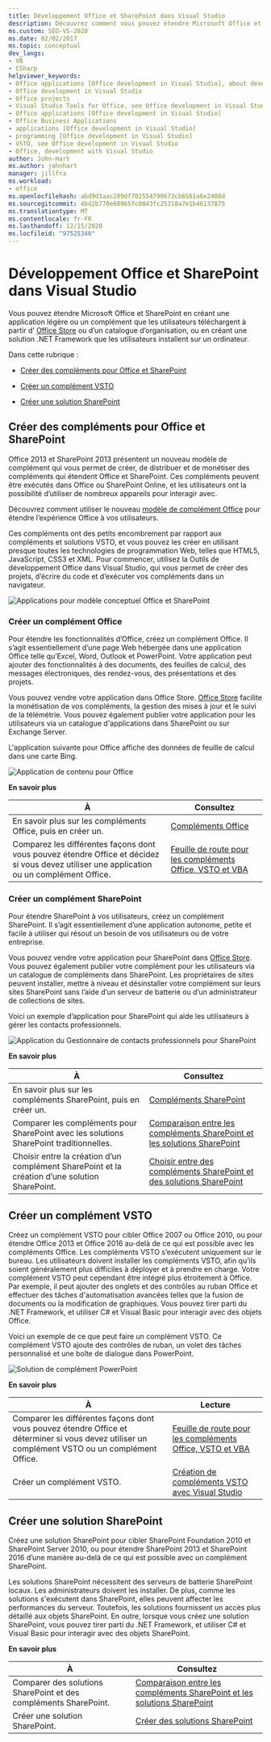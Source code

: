```yaml
---
title: Développement Office et SharePoint dans Visual Studio
description: Découvrez comment vous pouvez étendre Microsoft Office et SharePoint en créant une application légère ou un complément que les utilisateurs téléchargent à partir d’Office Store.
ms.custom: SEO-VS-2020
ms.date: 02/02/2017
ms.topic: conceptual
dev_langs:
- VB
- CSharp
helpviewer_keywords:
- Office applications [Office development in Visual Studio], about developing applications
- Office development in Visual Studio
- Office projects
- Visual Studio Tools for Office, see Office development in Visual Studio
- Office applications [Office development in Visual Studio]
- Office Business Applications
- applications [Office development in Visual Studio]
- programming [Office development in Visual Studio]
- VSTO, see Office development in Visual Studio
- Office, development with Visual Studio
author: John-Hart
ms.author: johnhart
manager: jillfra
ms.workload:
- office
ms.openlocfilehash: abd9d3aac289df702554790673cb6561a6e2488d
ms.sourcegitcommit: 4bd2b770e60965fc0843fc25318a7e1b46137875
ms.translationtype: MT
ms.contentlocale: fr-FR
ms.lasthandoff: 12/15/2020
ms.locfileid: "97525340"
---
```

# <a name="office-and-sharepoint-development-in-visual-studio"></a>Développement Office et SharePoint dans Visual Studio
  Vous pouvez étendre Microsoft Office et SharePoint en créant une application légère ou un complément que les utilisateurs téléchargent à partir d’ [Office Store](https://store.office.com/) ou d’un catalogue d’organisation, ou en créant une solution .NET Framework que les utilisateurs installent sur un ordinateur.

 Dans cette rubrique :

- [Créer des compléments pour Office et SharePoint](#Apps)

- [Créer un complément VSTO](#Add-ins)

- [Créer une solution SharePoint](#Solutions)

## <a name="create-add-ins-for-office-and-sharepoint"></a><a name="Apps"></a> Créer des compléments pour Office et SharePoint
 Office 2013 et SharePoint 2013 présentent un nouveau modèle de complément qui vous permet de créer, de distribuer et de monétiser des compléments qui étendent Office et SharePoint.  Ces compléments peuvent être exécutés dans Office ou SharePoint Online, et les utilisateurs ont la possibilité d’utiliser de nombreux appareils pour interagir avec.

 Découvrez comment utiliser le nouveau [modèle de complément Office](/office/dev/add-ins/overview/office-add-ins) pour étendre l’expérience Office à vos utilisateurs.

 Ces compléments ont des petits encombrement par rapport aux compléments et solutions VSTO, et vous pouvez les créer en utilisant presque toutes les technologies de programmation Web, telles que HTML5, JavaScript, CSS3 et XML.  Pour commencer, utilisez la Outils de développement Office dans Visual Studio, qui vous permet de créer des projets, d’écrire du code et d’exécuter vos compléments dans un navigateur.

 ![Applications pour modèle conceptuel Office et SharePoint](../vsto/media/officeandsharepointapps2015.png "Applications pour modèle conceptuel Office et SharePoint")

### <a name="build-an-office-add-in"></a>Créer un complément Office
 Pour étendre les fonctionnalités d’Office, créez un complément Office. Il s’agit essentiellement d’une page Web hébergée dans une application Office telle qu’Excel, Word, Outlook et PowerPoint. Votre application peut ajouter des fonctionnalités à des documents, des feuilles de calcul, des messages électroniques, des rendez-vous, des présentations et des projets.

 Vous pouvez vendre votre application dans Office Store.  [Office Store](https://store.office.com/) facilite la monétisation de vos compléments, la gestion des mises à jour et le suivi de la télémétrie. Vous pouvez également publier votre application pour les utilisateurs via un catalogue d'applications dans SharePoint ou sur Exchange Server.

 L'application suivante pour Office affiche des données de feuille de calcul dans une carte Bing.

 ![Application de contenu pour Office](../vsto/media/appforoffice.png "Application de contenu pour Office")

 **En savoir plus**

|À|Consultez|
|--------|---------|
|En savoir plus sur les compléments Office, puis en créer un.|[Compléments Office](/office/dev/add-ins/publish/publish)|
|Comparez les différentes façons dont vous pouvez étendre Office et décidez si vous devez utiliser une application ou un complément Office.|[Feuille de route pour les compléments Office, VSTO et VBA](/archive/blogs/officeapps/roadmap-for-apps-for-office-vsto-and-vba)|

### <a name="build-a-sharepoint-add-in"></a>Créer un complément SharePoint
 Pour étendre SharePoint à vos utilisateurs, créez un complément SharePoint. Il s’agit essentiellement d’une application autonome, petite et facile à utiliser qui résout un besoin de vos utilisateurs ou de votre entreprise.

 Vous pouvez vendre votre application pour SharePoint dans [Office Store](https://store.office.com/). Vous pouvez également publier votre complément pour les utilisateurs via un catalogue de compléments dans SharePoint.  Les propriétaires de sites peuvent installer, mettre à niveau et désinstaller votre complément sur leurs sites SharePoint sans l’aide d’un serveur de batterie ou d’un administrateur de collections de sites.

 Voici un exemple d’application pour SharePoint qui aide les utilisateurs à gérer les contacts professionnels.

 ![Application du Gestionnaire de contacts professionnels pour SharePoint](../vsto/media/appforsharepoint.png "Application du Gestionnaire de contacts professionnels pour SharePoint")

 **En savoir plus**

|À|Consultez|
|--------|---------|
|En savoir plus sur les compléments SharePoint, puis en créer un.|[Compléments SharePoint](/sharepoint/dev/sp-add-ins/sharepoint-add-ins)|
|Comparer les compléments pour SharePoint avec les solutions SharePoint traditionnelles.|[Comparaison entre les compléments SharePoint et les solutions SharePoint](/sharepoint/dev/general-development/sharepoint-server-application-lifecycle-management)|
|Choisir entre la création d’un complément SharePoint et la création d’une solution SharePoint.|[Choisir entre des compléments SharePoint et des solutions SharePoint](/sharepoint/dev/general-development/sharepoint-server-application-lifecycle-management)|

## <a name="create-a-vsto-add-in"></a><a name="Add-ins"></a> Créer un complément VSTO
 Créez un complément VSTO pour cibler Office 2007 ou Office 2010, ou pour étendre Office 2013 et Office 2016 au-delà de ce qui est possible avec les compléments Office. Les compléments VSTO s’exécutent uniquement sur le bureau. Les utilisateurs doivent installer les compléments VSTO, afin qu’ils soient généralement plus difficiles à déployer et à prendre en charge.  Votre complément VSTO peut cependant être intégré plus étroitement à Office. Par exemple, il peut ajouter des onglets et des contrôles au ruban Office et effectuer des tâches d'automatisation avancées telles que la fusion de documents ou la modification de graphiques. Vous pouvez tirer parti du .NET Framework, et utiliser C# et Visual Basic pour interagir avec des objets Office.

 Voici un exemple de ce que peut faire un complément VSTO. Ce complément VSTO ajoute des contrôles de ruban, un volet des tâches personnalisé et une boîte de dialogue dans PowerPoint.

 ![Solution de complément PowerPoint](../vsto/media/powerpointaddin.png "Solution de complément PowerPoint")

 **En savoir plus**

|À|Lecture|
|--------|----------|
|Comparer les différentes façons dont vous pouvez étendre Office et déterminer si vous devez utiliser un complément VSTO ou un complément Office.|[Feuille de route pour les compléments Office, VSTO et VBA](/archive/blogs/officeapps/roadmap-for-apps-for-office-vsto-and-vba)|
|Créer un complément VSTO.|[Création de compléments VSTO avec Visual Studio](create-vsto-add-ins-for-office-by-using-visual-studio.md)|

## <a name="create-a-sharepoint-solution"></a><a name="Solutions"></a> Créer une solution SharePoint
 Créez une solution SharePoint pour cibler SharePoint Foundation 2010 et SharePoint Server 2010, ou pour étendre SharePoint 2013 et SharePoint 2016 d’une manière au-delà de ce qui est possible avec un complément SharePoint.

 Les solutions SharePoint nécessitent des serveurs de batterie SharePoint locaux. Les administrateurs doivent les installer. De plus, comme les solutions s'exécutent dans SharePoint, elles peuvent affecter les performances du serveur. Toutefois, les solutions fournissent un accès plus détaillé aux objets SharePoint. En outre, lorsque vous créez une solution SharePoint, vous pouvez tirer parti du .NET Framework, et utiliser C# et Visual Basic pour interagir avec des objets SharePoint.

 **En savoir plus**

|À|Consultez|
|--------|---------|
|Comparer des solutions SharePoint et des compléments SharePoint.|[Comparaison entre les compléments SharePoint et les solutions SharePoint](/sharepoint/dev/general-development/sharepoint-server-application-lifecycle-management)|
|Créer une solution SharePoint.|[Créer des solutions SharePoint](../sharepoint/create-sharepoint-solutions.md)|